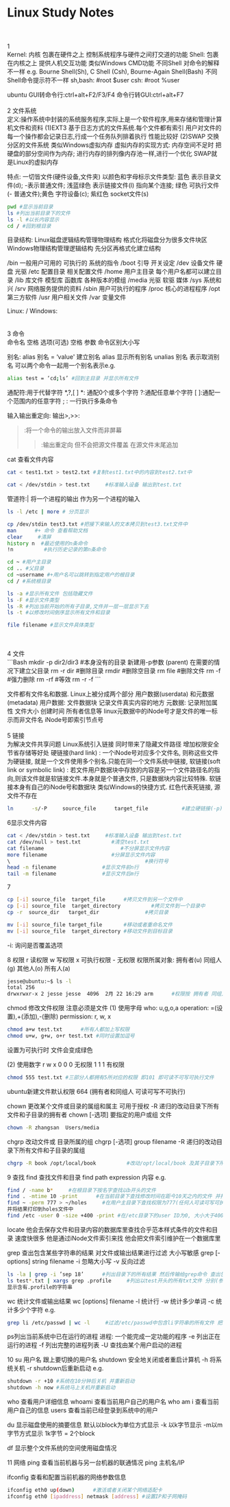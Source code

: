 # Linux Study Notes

<br/>
<br/>
1
<br/>
Kernel: 内核 包裹在硬件之上 控制系统程序与硬件之间打交道的功能
Shell: 包裹在内核之上 提供人机交互功能 类似Windows CMD功能
不同Shell 对命令的解释不一样 e.g. Bourne Shell(Sh), C Shell (Csh), Bourne-Again Shell(Bash)
不同Shell命令提示符不一样
sh,bash: #root      $user
csh:        #root      %user

ubuntu
GUI转命令行:ctrl+alt+F2/F3/F4
命令行转GUI:ctrl+alt+F7
<br/>
<br/>
2 文件系统
<br/>
定义:操作系统中封装的系统服务程序,实际上是一个软件程序,用来存储和管理计算机文件和资料
(1)EXT3
基于日志方式的文件系统.每个文件都有索引 用户对文件的每一个操作都会记录日志,行成一个任务队列排着执行 性能比较好
(2)SWAP
交换分区的文件系统 类似Windows虚拟内存
虚拟内存的实现方式:
内存空间不足时 把硬盘的部分空间作为内存;
进行内存的排列像内存池一样,进行一个优化
SWAP就是Linux的虚拟内存

特点:
一切皆文件(硬件设备,文件夹)
以颜色和字母标示文件类型: 蓝色 表示目录文件(d); -表示普通文件; 浅蓝绿色 表示链接文件(l) 指向某个连接;
绿色 可执行文件(- 普通文件);黄色 字符设备(c); 紫红色 socket文件(s)

```Bash
pwd #显示当前目录
ls #列出当前目录下的文件
ls -l #以长内容显示
cd / #回到根目录
```
目录结构:
Linux磁盘逻辑结构管理物理结构 格式化将磁盘分为很多文件块区
Windows物理结构管理逻辑结构 先分区再格式化建立结构

/bin 一般用户可用的 可执行的 系统的指令
/boot 引导 开关设定
/dev 设备文件 硬盘 光驱
/etc 配置目录 相关配置文件
/home 用户主目录 每个用户名都可以建立目录
/lib 库文件 模型库 函数库 各种版本的模组
/media 光驱 软驱 媒体
/sys 系统和兴
/srv 网络服务提供的资料
/sbin 用户可执行的程序
/proc 核心的进程程序
/opt 第三方软件
/usr 用户相关文件
/var 变量文件

Linux: / Windows: \
<br/>
<br/>
3 命令
<br/>
命令名 空格 选项(可选) 空格 参数
命令区别大小写

别名:
alias 别名 = ‘value' 建立别名
alias 显示所有别名
unalias 别名 表示取消别名
可以两个命令一起用一个别名表示e.g.
```Bash
alias test = ‘cd;ls’ #回到主目录 并显示所有文件
```

通配符:用于代替字符 *,?,[ ]
*: 通配0个或多个字符 ?:通配任意单个字符 [ ]:通配一个范围内的任意字符
; : 一行执行多条命令

输入输出重定向:
输出>,>>:
>:将一个命令的输出放入文件而非屏幕
>>:输出重定向 但不会把源文件覆盖 在源文件末尾追加

cat 查看文件内容
```Bash
cat < test1.txt > test2.txt #复制test1.txt中的内容到test2.txt中
```
```Bash
cat < /dev/stdin > test.txt     #标准输入设备 输出到test.txt
```

管道符:| 将一个进程的输出 作为另一个进程的输入
```Bash
ls -l /etc | more # 分页显示
```
```Bash
cp /dev/stdin test3.txt #把接下来输入的文本拷贝到test3.txt文件中
man      #+ 命令 查看帮助文档
clear     #清屏
history n  #最近使用的n条命令
!n          #执行历史记录的第n条命令
```

```Bash
cd ~ #用户主目录
cd .. #父目录
cd ~username #+用户名可以跳转到指定用户的根目录
cd / #系统根目录

ls -a #显示所有文件 包括隐藏文件
ls -F #显示文件类型
ls -R #列出当前开始的所有子目录,文件并一层一层显示下去
ls -t #以修改时间倒序显示所有文件和目录

file filename #显示文件具体类型
```
<br/>
<br/>
4 文件
<br/>
```Bash
mkdir -p dir2/dir3      #本身没有的目录 新建用-p参数 (parent) 在需要的情况下建立父目录
rm -r dir                    #删除目录
rmdir                         #删除空目录
rm file                       #删除文件
rm -f                         #强力删除
rm -rf                        #等效 rm -r -f
```

文件都有文件名和数据. Linux上被分成两个部分 用户数据(userdata) 和元数据(metadata)
用户数据: 文件数据块 记录文件真实内容的地方
元数据: 记录附加属性 文件大小 创建时间 所有者信息等
linux元数据中的iNode号才是文件的唯一标示而非文件名 iNode号即索引节点号
<br/>
<br/>
5 链接
<br/>
为解决文件共享问题 Linux系统引入链接 同时带来了隐藏文件路径 增加权限安全 节省存储等好处
硬链接(hard link) : 一个iNode号对应多个文件名, 则称这些文件为硬链接, 就是一个文件使用多个别名.只能在同一个文件系统中链接,
软链接(soft link or symbolic link) : 若文件用户数据块中存放的内容是另一个文件路径名的指向,则该文件就是软链接文件.本身就是个普通文件, 只是数据块内容比较特殊. 软链接本身有自己的iNode号和数据块 类似Windows的快捷方式. 红色代表死链接, 源文件不存在

```Bash
ln      -s/-P     source_file      target_file           #建立硬链接(-p),软链接(-s)
```

6显示文件内容

```Bash
cat < /dev/stdin > test.txt     #标准输入设备 输出到test.txt
cat /dev/null > test.txt          #清空test.txt
cat filename                         #不分屏显示文件内容
more filename                     #分屏显示文件内容
\                                            #换行符号
head -n filename               #显示文件前n行
tail -m filename               #显示文件后m行
```

7
```Bash
cp [-i] source_file  target_file      #拷贝文件到另一个文件中
cp [-i] source_file  target_directory          #拷贝文件到一个目录中
cp -r  source_dir   target_dir               #拷贝目录

mv [-i] source_file target_file       #移动或者重命名文件
mv [-i] source_file  target_directory #移动文件到目标目录
```
-i: 询问是否覆盖选项

8 权限
r 读权限 w 写权限 x 可执行权限 - 无权限
权限所属对象: 拥有者(u) 同组人(g) 其他人(o) 所有人(a)
```Bash
jesse@ubuntu:~$ ls -l
total 256
drwxrwxr-x 2 jesse jesse  4096  2月 22 16:29 arm      #权限按 拥有者 同组人 其他人 顺序排列 -代表无权限
```

chmod 修改文件权限 注意必须是文件
(1) 使用字母
who: u,g,o,a
operation: =(设置),+(添加),-(删除)
permission: r, w, x
```Bash
chmod a+w test.txt      #所有人都加上写权限
chmod u+w, g+w, o+r test.txt #同时设置加逗号
```
设置为可执行时 文件会变成绿色

(2) 使用数字
r w x
0 0 0  无权限
1 1 1  有权限
```Bash
chmod 555 test.txt #三部分人都拥有5所对应的权限 即101 即可读不可写可执行文件
```
ubuntu新建文件默认权限 664 (拥有者和同组人 可读可写不可执行)

chown 更改某个文件或目录的属组和属主 可用于授权
-R 递归的改动目录下所有文件和子目录的拥有者
chown [-选项]  要指定的用户或组 文件
```Bash
chown -R zhangsan  Users/media
```

chgrp 改动文件或 目录所属的组
chgrp [-选项] group filename
-R 递归的改动目录下所有文件和子目录的属组
```Bash
chgrp -R book /opt/local/book          #改动/opt/local/book 及其子目录下所有文件属组为book
```

9 查找
find 查找文件和目录
find path expression 内容
e.g.
```Bash
find / -name b*     #在根目录下按名字查找以b开头的文件
find . -mtime 10 -print      #在当前目录下查找修改时间在距今10天之内的文件 并打印出来
find ~ -perm 777 > ~/holes     #在用户主目录下查找权限为777(任何人可读可写可执行)的文件\
并将结果打印到holes文件中
find /etc -user 0 -size +400 -print #在/etc目录下的user ID为0, 大小大于400的文件 并打印
```

locate 他会去保存文件和目录内容的数据库里查找合乎范本样式条件的文件和目录
速度快很多 他是通过iNode文件索引来找 他会把文件索引维护在一个数据库里

grep 查出包含某些字符串的结果 对文件或输出结果进行过滤 大小写敏感
grep [-options] string filename
-i 忽略大小写      -v 反向过滤
```Bash
ls -la | grep -i ’sep 18’      #列出目录下的所有结果 然后传输给grep命令 查出包含sep 18字符串的所有文件
ls test*.txt | xargs grep .profile     #列出以test开头的所有txt文件 分别(参数xargs)传给过滤命令grep \
显示含有.profile的字符串
```

wc 统计文件或输出结果
wc [options] filename
-l 统计行 -w 统计多少单词 -c 统计多少个字符
e.g.
```Bash
grep li /etc/passwd | wc -l     #过滤/etc/passwd中包含li字符串的所有文件 把结果传送给wc 统计有多少行
```
ps列出当前系统中已在运行的进程
进程: 一个能完成一定功能的程序
-e 列出正在运行的进程
-f 列出完整的进程列表
-U 查找由某个用户启动的进程

10
su 用户名 跟上要切换的用户名
shutdown 安全地关闭或者重启计算机
-h 将系统关机
-r  shutdown后重新启动
e.g.
```Bash
shutdown -r +10 #系统在10分钟后关机 并重新启动
shutdown -h now #系统马上关机并重新启动
```
who 查看用户详细信息
whoami 查看当前用户自己的用户名
who am i 查看当前用户自己的信息
users 查看当前已经登录到系统中的用户

du 显示磁盘使用的摘要信息 默认以block为单位方式显示
-k 以k字节显示 -m以m字节方式显示
1k字节 = 2个block

df 显示整个文件系统的空间使用磁盘情况

11 网络
ping 查看当前机器与另一台机器的联通情况
ping 主机名/IP

ifconfig 查看和配置当前机器的网络参数信息
```Bash
ifconfig eth0 up(down)      #激活或者关闭某个网络适配卡
ifconfig eth0 [ipaddress] netmask [address] #设置IP和子网掩码
```

